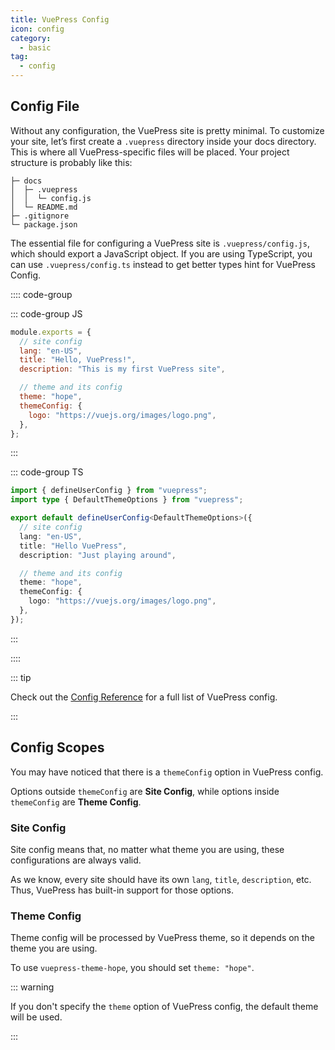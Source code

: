 ```yaml
---
title: VuePress Config
icon: config
category:
  - basic
tag:
  - config
---
```


## Config File

Without any configuration, the VuePress site is pretty minimal. To customize your site, let’s first create a `.vuepress` directory inside your docs directory. This is where all VuePress-specific files will be placed. Your project structure is probably like this:

```
├─ docs
│  ├─ .vuepress
│  │  └─ config.js
│  └─ README.md
├─ .gitignore
└─ package.json
```

The essential file for configuring a VuePress site is `.vuepress/config.js`, which should export a JavaScript object. If you are using TypeScript, you can use `.vuepress/config.ts` instead to get better types hint for VuePress Config.

:::: code-group

::: code-group JS

```js
module.exports = {
  // site config
  lang: "en-US",
  title: "Hello, VuePress!",
  description: "This is my first VuePress site",

  // theme and its config
  theme: "hope",
  themeConfig: {
    logo: "https://vuejs.org/images/logo.png",
  },
};
```

:::

::: code-group TS

```ts
import { defineUserConfig } from "vuepress";
import type { DefaultThemeOptions } from "vuepress";

export default defineUserConfig<DefaultThemeOptions>({
  // site config
  lang: "en-US",
  title: "Hello VuePress",
  description: "Just playing around",

  // theme and its config
  theme: "hope",
  themeConfig: {
    logo: "https://vuejs.org/images/logo.png",
  },
});
```

:::

::::

::: tip

Check out the [Config Reference](https://v2.vuepress.vuejs.org/reference/config.md) for a full list of VuePress config.

:::

## Config Scopes

You may have noticed that there is a `themeConfig` option in VuePress config.

Options outside `themeConfig` are **Site Config**, while options inside `themeConfig` are **Theme Config**.

### Site Config

Site config means that, no matter what theme you are using, these configurations are always valid.

As we know, every site should have its own `lang`, `title`, `description`, etc. Thus, VuePress has built-in support for those options.

### Theme Config

Theme config will be processed by VuePress theme, so it depends on the theme you are using.

To use `vuepress-theme-hope`, you should set `theme: "hope"`.

::: warning

If you don't specify the `theme` option of VuePress config, the default theme will be used.

:::
